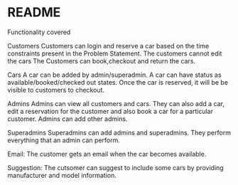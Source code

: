 # README

Functionality covered

Customers
Customers can login and reserve a car based on the time constraints present in the Problem Statement. The customers cannot edit the cars The Customers can book,checkout and return the cars.

Cars
A car can be added by admin/superadmin. A car can have status as available/booked/checked out states. Once the car is reserved, it will be  be visible to customers to checkout. 

Admins
Admins can view all customers and cars. They can also add a car, edit a reservation for the customer and also book a car for a particular customer. Admins can add other admins.

Superadmins
Superadmins can add admins and superadmins. They perform everything that an admin can perform.

Email:
The customer gets an email when the car becomes available.

Suggestion:
The cutsomer can suggest to include some cars by providing manufacturer and model information.
